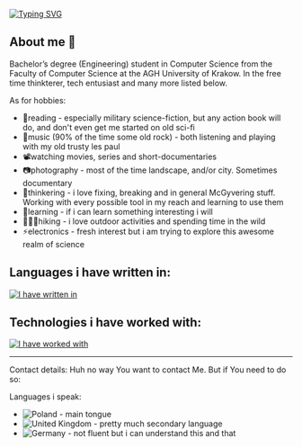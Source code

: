 <!--
<a href="https://github.com/Bleidhu">
<img align="center" alt="Simon's Github Stats" src="https://github-readme-stats.codestackr.vercel.app/api?username=Bleidhu&show_icons=true&hide_border=true&count_private=true&include_all_commits=true&theme=radical" /></a>
-->
[![Typing SVG](https://readme-typing-svg.demolab.com?font=Fira+Code&pause=1000&width=435&lines=Hello+World;I'm+Bleidhu;How+are+things%3F)](https://git.io/typing-svg)      
## About me 🧑
Bachelor’s degree (Engineering) student in Computer Science from the Faculty of Computer Science at the AGH University of Krakow. In the free time thinkterer, tech entusiast and many more listed below.  

As for hobbies:    
- 📖reading - especially military science-fiction, but any action book will do, and don't even get me started on old sci-fi
- 🎵music (90% of the time some old rock) - both listening and playing with my old trusty les paul
- 📽️watching movies, series and short-documentaries
- 📷photography - most of the time landscape, and/or city. Sometimes documentary
- 🔧thinkering - i love fixing, breaking and in general McGyvering stuff. Working with every possible tool in my reach and learning to use them
- 📜learning - if i can learn something interesting i will
- 🚶‍♂️‍➡️hiking - i love outdoor activities and spending time in the wild
- ⚡electronics - fresh interest but i am trying to explore this awesome realm of science


## Languages i have written in:   
[![I have written in](https://skillicons.dev/icons?i=c,cs,cpp,css,haskell,html,java,js,latex,py,regex,ts)](https://skillicons.dev)     
## Technologies i have worked with:
[![I have worked with](https://skillicons.dev/icons?i=anaconda,aws,bash,bootstrap,c,cs,cpp,clion,clouflare,cmake,debian,discord,docker,eclipse,gcp,git,githubactions,gradle,grafana,heroku,idea,java,js,jest,latex,linux,md,materialui,mysql,nginx,nodejs,npm,obsidian,ps,pnpm,postgres,postman,pycharm,py,qt,raspberrypi,react,redis,redux,regex,replit,ros,sublime,svg,ubuntu,unity,visualstudio,vscode,vscodium,webpack,windows)](https://skillicons.dev)     

--- 


Contact details:
Huh no way You want to contact Me. But if You need to do so:

Languages i speak:
- ![Poland](https://raw.githubusercontent.com/stevenrskelton/flag-icon/master/png/16/country-4x3/pl.png "Poland") - main tongue
- ![United Kingdom](https://raw.githubusercontent.com/stevenrskelton/flag-icon/master/png/16/country-4x3/gb.png "United Kingdom") - pretty much secondary language
- ![Germany](https://raw.githubusercontent.com/stevenrskelton/flag-icon/master/png/16/country-4x3/de.png "Germany") - not fluent but i can understand this and that


<!--
**SimonR16/SimonR16** is a ✨ _special_ ✨ repository because its `README.md` (this file) appears on your GitHub profile.


Here are some ideas to get you started:

- 🔭 I’m currently working on ...
- 🌱 I’m currently learning ...
- 👯 I’m looking to collaborate on ...
- 🤔 I’m looking for help with ...
- 💬 Ask me about ...
- 📫 How to reach me: ...
- 😄 Pronouns: ...
- ⚡ Fun fact: ...
-->

<!--Tools used for creating readme:
https://readme-typing-svg.demolab.com/demo/
-->
